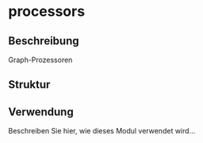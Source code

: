 ﻿# processors

## Beschreibung
Graph-Prozessoren

## Struktur


## Verwendung
Beschreiben Sie hier, wie dieses Modul verwendet wird...
